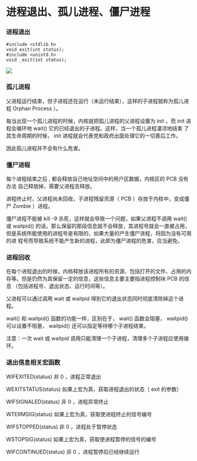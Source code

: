 # 进程退出、孤儿进程、僵尸进程

### 进程退出
```
#include <stdlib.h>
void exit(int status);
#include <unistd.h>
void _exit(int status);
```
![](https://pic.xhcheats.cn/assets/2023/12/23/033748.png)

### 孤儿进程

父进程运行结束，但子进程还在运行（未运行结束），这样的子进程就称为孤儿进程
Orphan Process ）。

每当出现一个孤儿进程的时候，内核就把孤儿进程的父进程设置为 init ，而 init
进程会循环地 wait() 它的已经退出的子进程。这样，当一个孤儿进程凄凉地结束
了其生命周期的时候， init 进程就会代表党和政府出面处理它的一切善后工作。

因此孤儿进程并不会有什么危害。

### 僵尸进程
每个进程结束之后 , 都会释放自己地址空间中的用户区数据，内核区的 PCB 没有办法
自己释放掉，需要父进程去释放。

进程终止时，父进程尚未回收，子进程残留资源（ PCB ）存放于内核中，变成僵尸
Zombie ）进程。

僵尸进程不能被 kill -9 杀死，这样就会导致一个问题，如果父进程不调用 wait()
或 waitpid() 的话，那么保留的那段信息就不会释放，其进程号就会一直被占用，
但是系统所能使用的进程号是有限的，如果大量的产生僵尸进程，将因为没有可用的进
程号而导致系统不能产生新的进程，此即为僵尸进程的危害，应当避免。

### 进程回收
在每个进程退出的时候，内核释放该进程所有的资源、包括打开的文件、占用的内
存等。但是仍然为其保留一定的信息，这些信息主要主要指进程控制块 PCB 的信息
（包括进程号、退出状态、运行时间等）。

父进程可以通过调用 wait 或 waitpid 得到它的退出状态同时彻底清除掉这个进程。

wait() 和 waitpid() 函数的功能一样，区别在于， wait() 函数会阻塞，
waitpid() 可以设置不阻塞， waitpid() 还可以指定等待哪个子进程结束。

注意：一次 wait 或 waitpid 调用只能清理一个子进程，清理多个子进程应使用循环。

### 退出信息相关宏函数

WIFEXITED(status) 非 0 ，进程正常退出

WEXITSTATUS(status) 如果上宏为真，获取进程退出的状态（ exit 的参数）

WIFSIGNALED(status) 非 0 ，进程异常终止

WTERMSIG(status) 如果上宏为真，获取使进程终止的信号编号

WIFSTOPPED(status) 非 0 ，进程处于暂停状态

WSTOPSIG(status) 如果上宏为真，获取使进程暂停的信号的编号

WIFCONTINUED(status) 非 0 ，进程暂停后已经继续运行